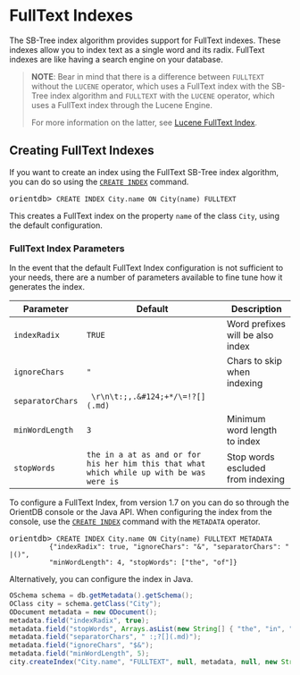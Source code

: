 # FullText Indexes

The SB-Tree index algorithm provides support for FullText indexes.  These indexes allow you to index text as a single word and its radix.  FullText indexes are like having a search engine on your database.

>**NOTE**: Bear in mind that there is a difference between `FULLTEXT` without the `LUCENE` operator, which uses a FullText index with the SB-Tree index algorithm and `FULLTEXT` with the `LUCENE` operator, which uses a FullText index through the Lucene Engine.
>
>For more information on the latter, see [Lucene FullText Index](Full-Text-Index.md).


## Creating FullText Indexes

If you want to create an index using the FullText SB-Tree index algorithm, you can do so using the [`CREATE INDEX`](SQL-Create-Index.md) command.

<pre>
orientdb> <code class="lang-sql userinput">CREATE INDEX City.name ON City(name) FULLTEXT</code>
</pre>

This creates a FullText index on the property `name` of the class `City`, using the default configuration.  

### FullText Index Parameters

In the event that the default FullText Index configuration is not sufficient to your needs, there are a number of parameters available to fine tune how it generates the index.

|Parameter|Default|Description|
|---------|-------------|-------------|
|`indexRadix`|`TRUE`|Word prefixes will be also index|
|`ignoreChars`|`"`|Chars to skip when indexing|
|`separatorChars`|` \r\n\t:;,.&#124;+*/\=!?[](.md)`||
|`minWordLength`|`3`|Minimum word length to index|
|`stopWords`|`the in a at as and or for his her him this that what which while up with be was were is`|Stop words escluded from indexing|

To configure a FullText Index, from version 1.7 on you can do so through the OrientDB console or the Java API.  When configuring the index from the console, use the [`CREATE INDEX`](SQL-Create-Index.md) command with the `METADATA` operator.

<pre>
orientdb> <code class="lang-sql userinput">CREATE INDEX City.name ON City(name) FULLTEXT METADATA 
          {"indexRadix": true, "ignoreChars": "&", "separatorChars": " |()", 
          "minWordLength": 4, "stopWords": ["the", "of"]}</code>
</pre>

Alternatively, you can configure the index in Java.

```java
OSchema schema = db.getMetadata().getSchema();
OClass city = schema.getClass("City");
ODocument metadata = new ODocument();
metadata.field("indexRadix", true);
metadata.field("stopWords", Arrays.asList(new String[] { "the", "in", "a", "at" }));
metadata.field("separatorChars", " :;?[](.md)");
metadata.field("ignoreChars", "$&");
metadata.field("minWordLength", 5);
city.createIndex("City.name", "FULLTEXT", null, metadata, null, new String[] { "name" });
```
